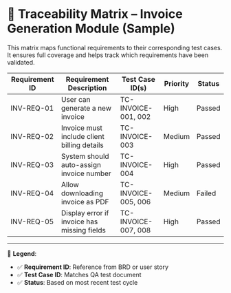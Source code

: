 # 🧩 Traceability Matrix – Invoice Generation Module (Sample)

This matrix maps functional requirements to their corresponding test cases. It ensures full coverage and helps track which requirements have been validated.

| Requirement ID | Requirement Description                       | Test Case ID(s)         | Priority | Status  |
|----------------|-----------------------------------------------|-------------------------|----------|---------|
| INV-REQ-01     | User can generate a new invoice               | TC-INVOICE-001, 002     | High     | Passed  |
| INV-REQ-02     | Invoice must include client billing details   | TC-INVOICE-003          | Medium   | Passed  |
| INV-REQ-03     | System should auto-assign invoice number      | TC-INVOICE-004          | High     | Passed  |
| INV-REQ-04     | Allow downloading invoice as PDF              | TC-INVOICE-005, 006     | Medium   | Failed  |
| INV-REQ-05     | Display error if invoice has missing fields   | TC-INVOICE-007, 008     | High     | Passed  |

---

📌 **Legend**:  
- ✅ **Requirement ID**: Reference from BRD or user story  
- ✅ **Test Case ID**: Matches QA test document  
- ✅ **Status**: Based on most recent test cycle  
